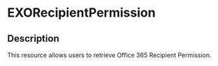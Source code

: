 # EXORecipientPermission

## Description

This resource allows users to retrieve Office 365 Recipient Permission.

